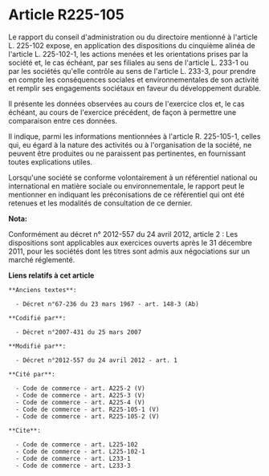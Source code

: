 # Article R225-105

Le rapport du conseil d'administration ou du directoire mentionné à l'article L. 225-102 expose, en application des
dispositions du cinquième alinéa de l'article L. 225-102-1, les actions menées et les orientations prises par la société et,
le cas échéant, par ses filiales au sens de l'article L. 233-1 ou par les sociétés qu'elle contrôle au sens de l'article L.
233-3, pour prendre en compte les conséquences sociales et environnementales de son activité et remplir ses engagements
sociétaux en faveur du développement durable. 

Il présente les données observées au cours de l'exercice clos et, le cas échéant, au cours de l'exercice précédent, de façon
à permettre une comparaison entre ces données. 

Il indique, parmi les informations mentionnées à l'article R. 225-105-1, celles qui, eu égard à la nature des activités ou à
l'organisation de la société, ne peuvent être produites ou ne paraissent pas pertinentes, en fournissant toutes explications
utiles. 

Lorsqu'une société se conforme volontairement à un référentiel national ou international en matière sociale ou
environnementale, le rapport peut le mentionner en indiquant les préconisations de ce référentiel qui ont été retenues et les
modalités de consultation de ce dernier.

**Nota:**

Conformément au décret n° 2012-557 du 24 avril 2012, article 2 : Les  dispositions sont applicables aux exercices ouverts
après le 31 décembre  2011, pour les sociétés dont les titres sont admis aux négociations sur  un marché réglementé.

**Liens relatifs à cet article**

	**Anciens textes**:

	  - Décret n°67-236 du 23 mars 1967 - art. 148-3 (Ab)

	**Codifié par**:

	  - Décret n°2007-431 du 25 mars 2007

	**Modifié par**:

	  - Décret n°2012-557 du 24 avril 2012 - art. 1

	**Cité par**:

	  - Code de commerce - art. A225-2 (V)
	  - Code de commerce - art. A225-3 (V)
	  - Code de commerce - art. A225-4 (V)
	  - Code de commerce - art. R225-105-1 (V)
	  - Code de commerce - art. R225-105-2 (V)

	**Cite**:

	  - Code de commerce - art. L225-102
	  - Code de commerce - art. L225-102-1
	  - Code de commerce - art. L233-1
	  - Code de commerce - art. L233-3
